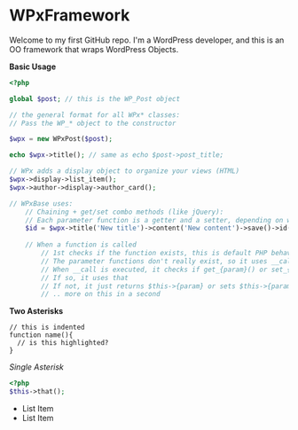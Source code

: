 WPxFramework
============

Welcome to my first GitHub repo.  I'm a WordPress developer, and this is an OO framework that wraps WordPress Objects.

**Basic Usage**

```php
<?php

global $post; // this is the WP_Post object

// the general format for all WPx* classes:  
// Pass the WP_* object to the constructor

$wpx = new WPxPost($post);

echo $wpx->title(); // same as echo $post->post_title;

// WPx adds a display object to organize your views (HTML)
$wpx->display->list_item();
$wpx->author->display->author_card();

// WPxBase uses:
    // Chaining + get/set combo methods (like jQuery):
    // Each parameter function is a getter and a setter, depending on whether arguments have been passed
    $id = $wpx->title('New title')->content('New content')->save()->id();
    
    // When a function is called
        // 1st checks if the function exists, this is default PHP behavior
        // The parameter functions don't really exist, so it uses __call() magic method
        // When __call is executed, it checks if get_{param}() or set_{param} exists
        // If so, it uses that
        // If not, it just returns $this->{param} or sets $this->{param} = $value;
        // .. more on this in a second
```

**Two Asterisks**

    // this is indented
    function name(){
      // is this highlighted?
    }
    
*Single Asterisk*

```php
<?php
$this->that();
```

 - List Item
 - List Item
